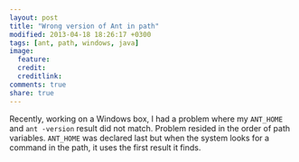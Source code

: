 ```yaml
---
layout: post
title: "Wrong version of Ant in path"
modified: 2013-04-18 18:26:17 +0300
tags: [ant, path, windows, java]
image:
  feature: 
  credit: 
  creditlink: 
comments: true
share: true
---
```


Recently, working on a Windows box, I had a problem where my `ANT_HOME` and `ant -version` result did not match. 
Problem resided in the order of path variables. `ANT_HOME` was declared last but when the system looks for a command in the path, it uses the first result it finds.